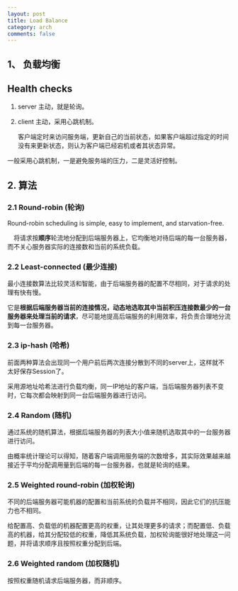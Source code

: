 ```yaml
---
layout: post
title: Load Balance
category: arch
comments: false
---
```

## 1、 负载均衡

## Health checks
1. server 主动，就是轮询。
2. client 主动，采用心跳机制。

	客户端定时来访问服务端，更新自己的当前状态，如果客户端超过指定的时间没有来更新状态，则认为客户端已经宕机或者其状态异常。

一般采用心跳机制，一是避免服务端的压力，二是灵活好控制。

## 2. 算法

### 2.1 Round-robin (轮询)
Round-robin scheduling is simple, easy to implement, and starvation-free. 

　将请求按**顺序**轮流地分配到后端服务器上，它均衡地对待后端的每一台服务器，而不关心服务器实际的连接数和当前的系统负载。

### 2.2 Least-connected (最少连接)
最小连接数算法比较灵活和智能，由于后端服务器的配置不尽相同，对于请求的处理有快有慢。

它是**根据后端服务器当前的连接情况，动态地选取其中当前积压连接数最少的一台服务器来处理当前的请求**，尽可能地提高后端服务的利用效率，将负责合理地分流到每一台服务器。

### 2.3 ip-hash (哈希)

前面两种算法会出现同一个用户前后两次连接分散到不同的server上，这样就不太好保存Session了。

采用源地址哈希法进行负载均衡，同一IP地址的客户端，当后端服务器列表不变时，它每次都会映射到同一台后端服务器进行访问。

### 2.4 Random (随机)
通过系统的随机算法，根据后端服务器的列表大小值来随机选取其中的一台服务器进行访问。

由概率统计理论可以得知，随着客户端调用服务端的次数增多，其实际效果越来越接近于平均分配调用量到后端的每一台服务器，也就是轮询的结果。

### 2.5 Weighted round-robin (加权轮询)
不同的后端服务器可能机器的配置和当前系统的负载并不相同，因此它们的抗压能力也不相同。

给配置高、负载低的机器配置更高的权重，让其处理更多的请求；而配置低、负载高的机器，给其分配较低的权重，降低其系统负载，加权轮询能很好地处理这一问题，并将请求顺序且按照权重分配到后端。

### 2.6 Weighted random (加权随机)
按照权重随机请求后端服务器，而非顺序。